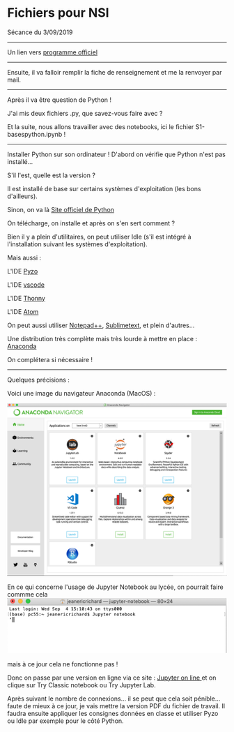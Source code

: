 <h1>Fichiers pour NSI</h1>

Sécance du 3/09/2019
<hr>

Un lien vers [programme officiel](https://disciplines.ac-toulouse.fr/informatique/programme-nsi-classe-de-premiere)
<hr>

Ensuite, il va falloir remplir la fiche de renseignement et me la renvoyer par mail.

<hr>

Après il va être question de Python !

J'ai mis deux fichiers .py, que savez-vous faire avec ?

Et la suite, nous allons travailler avec des notebooks, ici le fichier S1-basespython.ipynb !

<hr>

Installer Python sur son ordinateur !
D'abord on vérifie que Python n'est pas installé...

S'il l'est, quelle est la version ?

Il est installé de base sur certains systèmes d'exploitation (les bons d'ailleurs).

Sinon, on va là [Site officiel de Python](https://www.python.org)

On télécharge, on installe et après on s'en sert comment ?

Bien il y a plein d'utilitaires, on peut utiliser Idle (s'il est intégré à l'installation suivant les systèmes d'exploitation).

Mais aussi :


 L'IDE [Pyzo](https://pyzo.org/start.html) 

 L'IDE [vscode](https://code.visualstudio.com)
 
 L'IDE [Thonny](https://thonny.org)

 L'IDE [Atom](https://atom.io)


On peut aussi utiliser [Notepad++](https://notepad-plus-plus.org/fr/), [Sublimetext](https://www.sublimetext.com), et plein d'autres...


Une distribution très complète mais très lourde à mettre en place : [Anaconda](https://wwww.anaconda.com)

On complétera si nécessaire !
<hr>

Quelques précisions :

 Voici une image du navigateur Anaconda (MacOS) :

 <img src="anaconda.png"/>


 En ce qui concerne l'usage de Jupyter Notebook au lycée, on pourrait faire commme cela 
 <img src="bash.png"/> 
 
 mais à ce jour cela ne fonctionne pas !

 Donc on passe par une version en ligne via ce site :
 [Jupyter on line ](https://jupyter.org/try) et on clique sur Try Classic notebook ou Try Jupyter Lab.

 Après suivant le nombre de connexions... il se peut que cela soit pénible... faute de mieux à ce jour, je vais mettre la version PDF du fichier de travail. Il faudra ensuite appliquer les consignes données en classe et utiliser Pyzo ou Idle par exemple pour le côté Python.
